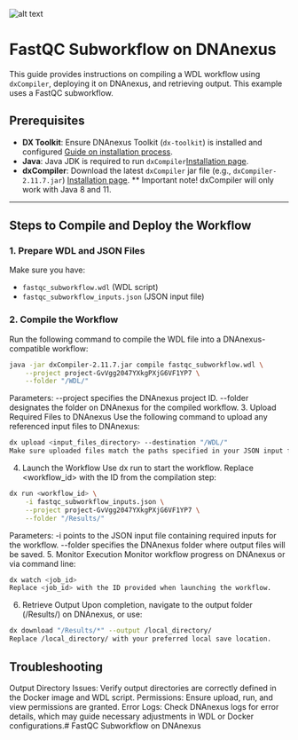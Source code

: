 ![alt text](https://d7umqicpi7263.cloudfront.net/img/product/a331c11d-fdc7-457e-adae-6b107a3cbe52.png)
# FastQC Subworkflow on DNAnexus

This guide provides instructions on compiling a WDL workflow using `dxCompiler`, deploying it on DNAnexus, and retrieving output. This example uses a FastQC subworkflow.

## Prerequisites

- **DX Toolkit**: Ensure DNAnexus Toolkit (`dx-toolkit`) is installed and configured [Guide on installation process](https://documentation.dnanexus.com/downloads).
- **Java**: Java JDK is required to run `dxCompiler`[Installation page](https://github.com/dnanexus/dxCompiler/releases).
- **dxCompiler**: Download the latest `dxCompiler` jar file (e.g., `dxCompiler-2.11.7.jar`) [Installation page](https://www.oracle.com/java/technologies/javase/jdk11-archive-downloads.html).
** Important note!
  dxCompiler will only work with Java 8 and 11.
---

## Steps to Compile and Deploy the Workflow

### 1. Prepare WDL and JSON Files

Make sure you have:
- `fastqc_subworkflow.wdl` (WDL script)
- `fastqc_subworkflow_inputs.json` (JSON input file)

### 2. Compile the Workflow

Run the following command to compile the WDL file into a DNAnexus-compatible workflow:

```bash
java -jar dxCompiler-2.11.7.jar compile fastqc_subworkflow.wdl \
    --project project-GvVgg2047YXkgPXjG6VF1YP7 \
    --folder "/WDL/"
```
Parameters:
--project specifies the DNAnexus project ID.
--folder designates the folder on DNAnexus for the compiled workflow.
3. Upload Required Files to DNAnexus
Use the following command to upload any referenced input files to DNAnexus:

```bash
dx upload <input_files_directory> --destination "/WDL/"
Make sure uploaded files match the paths specified in your JSON input file.
```
4. Launch the Workflow
Use dx run to start the workflow. Replace <workflow_id> with the ID from the compilation step:

```bash
dx run <workflow_id> \
    -i fastqc_subworkflow_inputs.json \
    --project project-GvVgg2047YXkgPXjG6VF1YP7 \
    --folder "/Results/"
```
Parameters:
-i points to the JSON input file containing required inputs for the workflow.
--folder specifies the DNAnexus folder where output files will be saved.
5. Monitor Execution
Monitor workflow progress on DNAnexus or via command line:

```bash
dx watch <job_id>
Replace <job_id> with the ID provided when launching the workflow.
```

6. Retrieve Output
Upon completion, navigate to the output folder (/Results/) on DNAnexus, or use:

```bash
dx download "/Results/*" --output /local_directory/
Replace /local_directory/ with your preferred local save location.
```

## Troubleshooting
Output Directory Issues: Verify output directories are correctly defined in the Docker image and WDL script.
Permissions: Ensure upload, run, and view permissions are granted.
Error Logs: Check DNAnexus logs for error details, which may guide necessary adjustments in WDL or Docker configurations.# FastQC Subworkflow on DNAnexus
